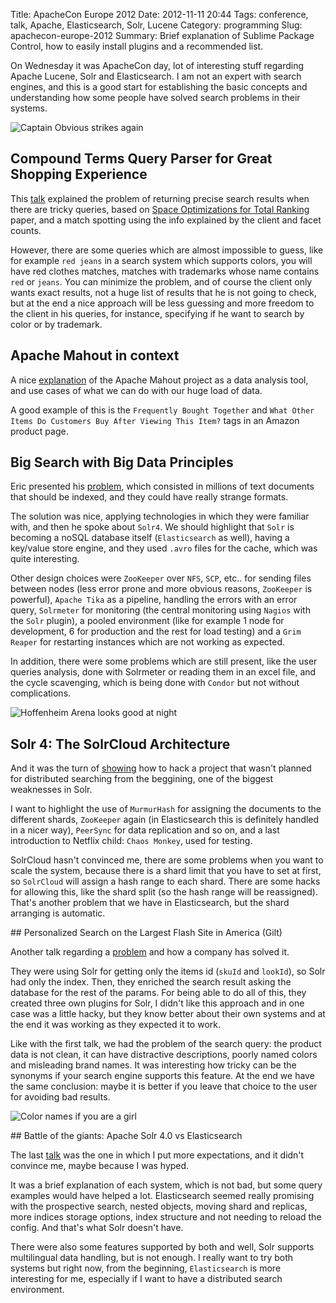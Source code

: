 Title: ApacheCon Europe 2012
Date: 2012-11-11 20:44
Tags: conference, talk, Apache, Elasticsearch, Solr, Lucene
Category: programming
Slug: apachecon-europe-2012
Summary: Brief explanation of Sublime Package Control, how to easily install plugins and a recommended list.

On Wednesday it was ApacheCon day, lot of interesting stuff regarding Apache Lucene, Solr and Elasticsearch. I am not an expert with search engines, and this is a good start for establishing the basic concepts and understanding how some people have solved search problems in their systems.

![Captain Obvious strikes again](https://pbs.twimg.com/media/A7Fb2aPCAAAtQy2.jpg)

## Compound Terms Query Parser for Great Shopping Experience

This [talk](http://www.apachecon.eu/schedule/presentation/18/?utm_source=twitter&utm_medium=social&utm_content=79e580ba-95ca-43cb-9739-95693cf4770e) explained the problem of returning precise search results when there are tricky queries, based on [Space Optimizations for Total Ranking](http://www.google.com/url?sa=t&rct=j&q=&esrc=s&source=web&cd=1&cad=rja&ved=0CCcQFjAA&url=http%3A%2F%2Flucene.sourceforge.net%2Fpapers%2Friao97.ps&ei=7O-fUPHRLYSh4gTA4IGQCA&usg=AFQjCNF3SmHeiPe-h1A48ztdx8Qx1R-r7w) paper, and a match spotting using the info explained by the client and facet counts.

However, there are some queries which are almost impossible to guess, like for example `red jeans` in a search system which supports colors, you will have red clothes matches, matches with trademarks whose name contains `red` or `jeans`. You can minimize the problem, and of course the client only wants exact results, not a huge list of results that he is not going to check, but at the end a nice approach will be less guessing and more freedom to the client in his queries, for instance, specifying if he want to search by color or by trademark.

## Apache Mahout in context

A nice [explanation](http://www.apachecon.eu/schedule/presentation/1/) of the Apache Mahout project as a data analysis tool, and use cases of what we can do with our huge load of data.

A good example of this is the `Frequently Bought Together` and `What Other Items Do Customers Buy After Viewing This Item?` tags in an Amazon product page.

## Big Search with Big Data Principles

Eric presented his [problem](http://www.apachecon.eu/schedule/presentation/13/), which consisted in millions of text documents that should be indexed, and they could have really strange formats.

The solution was nice, applying technologies in which they were familiar with, and then he spoke about `Solr4`. We should highlight that `Solr` is becoming a noSQL database itself (`Elasticsearch` as well), having a key/value store engine, and they used `.avro` files for the cache, which was quite interesting.

Other design choices were `ZooKeeper` over `NFS`, `SCP`, etc.. for sending files between nodes (less error prone and more obvious reasons, `ZooKeeper` is powerful), `Apache Tika` as a pipeline, handling the errors with an error query, `Solrmeter` for monitoring (the central monitoring using `Nagios` with the `Solr` plugin), a pooled environment (like for example 1 node for development, 6 for production and the rest for load testing) and a `Grim Reaper` for restarting instances which are not working as expected.

In addition, there were some problems which are still present, like the user queries analysis, done with Solrmeter or reading them in an excel file, and the cycle scavenging, which is being done with `Condor` but not without complications.</p>

![Hoffenheim Arena looks good at night](http://i.imgur.com/puR3H.jpg)

## Solr 4: The SolrCloud Architecture

And it was the turn of [showing](http://www.apachecon.eu/schedule/presentation/23/) how to hack a project that wasn't planned for distributed searching from the beggining, one of the biggest weaknesses in Solr.

I want to highlight the use of `MurmurHash` for assigning the documents to the different shards, `ZooKeeper` again (in Elasticsearch this is definitely handled in a nicer way), `PeerSync` for data replication and so on, and a last introduction to Netflix child: `Chaos Monkey`, used for testing.

SolrCloud hasn't convinced me, there are some problems when you want to scale the system, because there is a shard limit that you have to set at first, so `SolrCloud` will assign a hash range to each shard. There are some hacks for allowing this, like the shard split (so the hash range will be reassigned). That's another problem that we have in Elasticsearch, but the shard arranging is automatic.

## Personalized Search on the Largest Flash Site in America (Gilt)

Another talk regarding a [problem](http://www.apachecon.eu/schedule/presentation/21/) and how a company has solved it.

They were using Solr for getting only the items id (`skuId` and `lookId`), so Solr had only the index. Then, they enriched the search result asking the database for the rest of the params. For being able to do all of this, they created three own plugins for Solr, I didn't like this approach and in one case was a little hacky, but they know better about their own systems and at the end it was working as they expected it to work.

Like with the first talk, we had the problem of the search query: the product data is not clean, it can have distractive descriptions, poorly named colors and misleading brand names. It was interesting how tricky can be the synonyms if your search engine supports this feature. At the end we have the same conclusion: maybe it is better if you leave that choice to the user for avoiding bad results.

![Color names if you are a girl](https://pbs.twimg.com/media/A7G74L7CUAU6XLo.jpg)

## Battle of the giants: Apache Solr 4.0 vs Elasticsearch

The last [talk](http://www.apachecon.eu/schedule/presentation/24/) was the one in which I put more expectations, and it didn't convince me, maybe because I was hyped.

It was a brief explanation of each system, which is not bad, but some query examples would have helped a lot. Elasticsearch seemed really promising with the prospective search, nested objects, moving shard and replicas, more indices storage options, index structure and not needing to reload the config. And that's what Solr doesn't have.

There were also some features supported by both and well, Solr supports multilingual data handling, but is not enough. I really want to try both systems but right now, from the beginning, `Elasticsearch` is more interesting for me, especially if I want to have a distributed search environment.